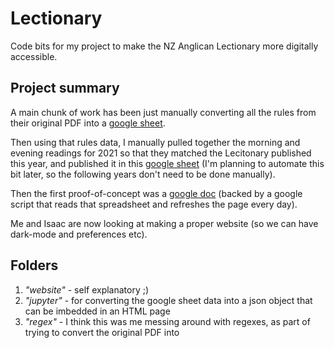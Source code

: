 # Lectionary
Code bits for my project to make the NZ Anglican Lectionary more digitally accessible.

## Project summary
A main chunk of work has been just manually converting all the rules from their original PDF into a [google sheet](https://docs.google.com/spreadsheets/d/1JFiANpqO4W3UrVBemTetsOfYA5ITnPmDnNq_e1P8qBs/edit).

Then using that rules data, I manually pulled together the morning and evening readings for 2021 so that they matched the Lecitonary published this year, and published it in this [google sheet](https://docs.google.com/spreadsheets/d/1TE7UzbJG-JJQVM-m1pY8Yc_hSD5zQMfR_d79PDxniZc/edit)
(I'm planning to automate this bit later, so the following years don't need to be done manually).

Then the first proof-of-concept was a [google doc](https://docs.google.com/document/d/1tlcsKeXkCpYplauIEDckDrMstBSyR-p3dR-S7aCu5UM/edit) (backed by a google script that reads that spreadsheet and refreshes the page every day).

Me and Isaac are now looking at making a proper website (so we can have dark-mode and preferences etc).

## Folders
1. *"website"* - self explanatory ;)
2. *"jupyter"* - for converting the google sheet data into a json object that can be imbedded in an HTML page
3. *"regex"* - I think this was me messing around with regexes, as part of trying to convert the original PDF into 
